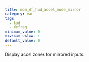 ```yaml
---
title: mom_df_hud_accel_mode_mirror
category: var
tags:
  - hud
  - defrag
minimum_value: 0
maximum_value: 1
default_value: 0
---
```


Display accel zones for mirrored inputs.
